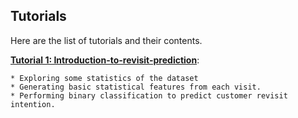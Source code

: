 ## Tutorials

Here are the list of tutorials and their contents.

[**Tutorial 1: Introduction-to-revisit-prediction**](./T1-Introduction-to-revisit-prediction.ipynb):

    * Exploring some statistics of the dataset 
    * Generating basic statistical features from each visit.
    * Performing binary classification to predict customer revisit intention.

